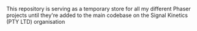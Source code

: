 This repository is serving as a temporary store for all my different Phaser projects until they're added to the main codebase on the Signal Kinetics (PTY LTD) 
organisation
